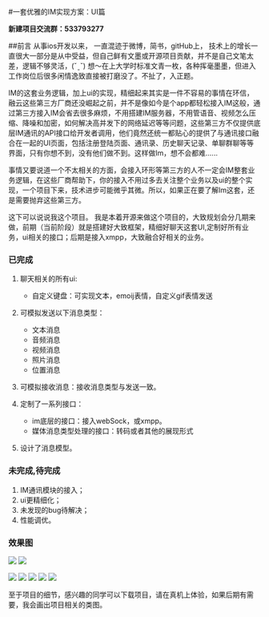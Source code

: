 #一套优雅的IM实现方案：UI篇

**新建项目交流群：533793277**

##前言
从事ios开发以来， 一直混迹于微博，简书，gitHub上， 技术上的增长一直很大一部分是从中受益，但自己鲜有文墨或开源项目贡献，并不是自己文笔太差，逻辑不够灵活，(ˇˍˇ) 想～在上大学时标准文青一枚，各种挥毫墨墨，但进入工作岗位后很多闲情逸致直接被打磨没了。不扯了，入正题。

IM的这套业务逻辑，加上ui的实现，精细起来其实是一件不容易的事情在环信，融云这些第三方厂商还没崛起之前，并不是像如今是个app都轻松接入IM这般，通过第三方接入IM会省去很多麻烦，不用搭建IM服务器，不用管语音、视频怎么压缩、降噪和加密，如何解决高并发下的网络延迟等等问题，这些第三方不仅提供底层IM通讯的API接口给开发者调用，他们竟然还统一都贴心的提供了与通讯接口融合在一起的UI页面，包括注册登陆页面、通讯录、历史聊天记录、单聊群聊等等界面，只有你想不到，没有他们做不到。这样做Im，想不会都难......


事情又要说道一个不太相关的方面，会接入环形等第三方的人不一定会IM整套业务逻辑，在这些厂商帮助下，你的接入不用过多去关注整个业务以及ui的整个实现，一个项目下来，技术进步可能微乎其微。所以，如果正在要了解Im这套，还是需要抛弃这些第三方。


这下可以说说我这个项目。
我是本着开源来做这个项目的，大致规划会分几期来做，前期（当前阶段）就是搭建好大致框架，精细好聊天这套UI,定制好所有业务，ui相关的接口；后期是接入xmpp，大致融合好相关的业务。

### 已完成
1. 聊天相关的所有ui:
    - 自定义键盘：可实现文本，emoij表情，自定义gif表情发送
2.  可模拟发送以下消息类型：
      -  文本消息
      -  音频消息
      -  视频消息
      -  照片消息
      -  位置消息
      
 3. 可模拟接收消息：接收消息类型与发送一致。
  
 3. 定制了一系列接口：
     - im底层的接口：接入webSock，或xmpp。
     - 媒体消息类型处理的接口：转码或者其他的展现形式
  
 5.  设计了消息模型。
 
 
### 未完成,待完成
  1. IM通讯模块的接入；
  2. ui更精细化；
  3. 未发现的bug待解决；
  3. 性能调优。



  
### 效果图
   
  ![](http://7xrwki.com1.z0.glb.clouddn.com/gifSmall1.gif)
  ![](http://7xrwki.com1.z0.glb.clouddn.com/gifSmall2.gif)

   ![](http://7xrwki.com1.z0.glb.clouddn.com/Simulator%20Screen%20Shot%202016%E5%B9%B43%E6%9C%8831%E6%97%A5%20%E4%B8%8B%E5%8D%889.17.11.png)
   ![](http://7xrwki.com1.z0.glb.clouddn.com/Simulator%20Screen%20Shot%202016%E5%B9%B43%E6%9C%8831%E6%97%A5%20%E4%B8%8B%E5%8D%889.17.25.png)
   ![](http://7xrwki.com1.z0.glb.clouddn.com/Simulator%20Screen%20Shot%202016%E5%B9%B43%E6%9C%8831%E6%97%A5%20%E4%B8%8B%E5%8D%889.17.27.png)
   ![](http://7xrwki.com1.z0.glb.clouddn.com/Simulator%20Screen%20Shot%202016%E5%B9%B43%E6%9C%8831%E6%97%A5%20%E4%B8%8B%E5%8D%889.17.29.png)
   ![](http://7xrwki.com1.z0.glb.clouddn.com/Simulator%20Screen%20Shot%202016%E5%B9%B43%E6%9C%8831%E6%97%A5%20%E4%B8%8B%E5%8D%889.17.32.png)

 
 
 
 
 
 
  
 至于项目的细节，感兴趣的同学可以下载项目，请在真机上体验，如果后期有需要，我会画出项目相关的类图。
  
  
  
  
  
  
  
  
  
  
  
  
  
  
  
  
  
  
      
      
      
